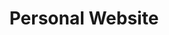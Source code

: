 ---
title: Personal Website
description: First iteration of my personal website. Built with Astro, HTML, and CSS. Deployed on Netlify.
datePublished: 2025-09-21
image: {
    src: "/assets/images/work/personal-website/personal-website-full-width.webp",
    srcset: "/assets/images/work/personal-website/personal-website-thumb.webp 1600w, /assets/images/work/personal-website/personal-website-full-width.webp 2400w",
    alt: "Image showing featured sections of a website",
    sizes: "(max-width: 1200px) 100vw, 1200px",
    og: "/assets/images/work/personal-website/personal-website-og.webp"
}
tags: ["JS", "Astro", "Netlify", "HTML", "CSS"]
draft: true
---